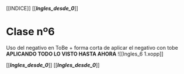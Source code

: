 [[INDICE]]
[[___Ingles_desde_0___]]
# Clase nº6
Uso del negativo en ToBe + forma corta de aplicar el negativo con tobe
**APLICANDO TODO LO VISTO HASTA AHORA**
![[Ingles_6 1.xopp]]















[[___Ingles_desde_0___]]
[[___Ingles_desde_0___]]